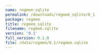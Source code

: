 ```yaml
---
name: regmem-sqlite
permalink: /downloads/regmem_sqlite/0_1
package: regmem
title: regmem_sqlite
filename: regmem.sqlite
version: '0.1'
full_version: 0.1.0
file: /data/regmem/0.1/regmem.sqlite
---
```

